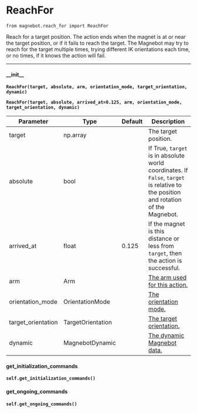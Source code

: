 # ReachFor

`from magnebot.reach_for import ReachFor`

Reach for a target position. The action ends when the magnet is at or near the target position, or if it fails to reach the target.
The Magnebot may try to reach for the target multiple times, trying different IK orientations each time, or no times, if it knows the action will fail.

***

#### \_\_init\_\_

**`ReachFor(target, absolute, arm, orientation_mode, target_orientation, dynamic)`**

**`ReachFor(target, absolute, arrived_at=0.125, arm, orientation_mode, target_orientation, dynamic)`**

| Parameter | Type | Default | Description |
| --- | --- | --- | --- |
| target |  np.array |  | The target position. |
| absolute |  bool |  | If True, `target` is in absolute world coordinates. If `False`, `target` is relative to the position and rotation of the Magnebot. |
| arrived_at |  float  | 0.125 | If the magnet is this distance or less from `target`, then the action is successful. |
| arm |  Arm |  | [The arm used for this action.](../arm.md) |
| orientation_mode |  OrientationMode |  | [The orientation mode.](../../arm_articulation.md) |
| target_orientation |  TargetOrientation |  | [The target orientation.](../../arm_articulation.md) |
| dynamic |  MagnebotDynamic |  | [The dynamic Magnebot data.](../magnebot_dynamic.md) |

#### get_initialization_commands

**`self.get_initialization_commands()`**

#### get_ongoing_commands

**`self.get_ongoing_commands()`**

